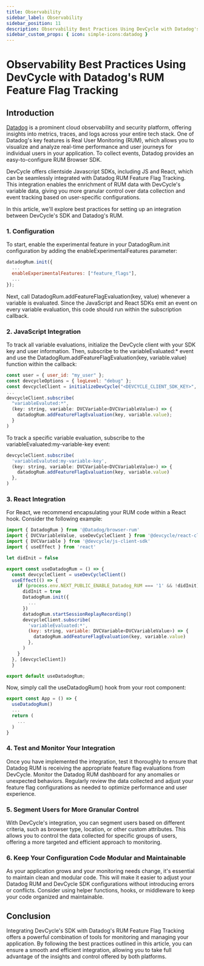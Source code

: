 ```yaml
---
title: Observability
sidebar_label: Observability
sidebar_position: 11
description: Observability Best Practices Using DevCycle with Datadog's RUM Feature Flag Tracking
sidebar_custom_props: { icon: simple-icons:datadog }
---
```


# Observability Best Practices Using DevCycle with Datadog's RUM Feature Flag Tracking

## Introduction

[Datadog](https://www.Datadoghq.com/) is a prominent cloud observability and security platform, offering insights into metrics, traces, and logs across your entire tech stack. One of Datadog's key features is Real User Monitoring (RUM), which allows you to visualize and analyze real-time performance and user journeys for individual users in your application. To collect events, Datadog provides an easy-to-configure RUM Browser SDK.

DevCycle offers clientside Javascript SDKs, including JS and React, which can be seamlessly integrated with Datadog RUM Feature Flag Tracking. This integration enables the enrichment of RUM data with DevCycle's variable data, giving you more granular control over data collection and event tracking based on user-specific configurations.

In this article, we'll explore best practices for setting up an integration between DevCycle's SDK and Datadog's RUM.

### 1. Configuration

To start, enable the experimental feature in your DatadogRum.init configuration by adding the enableExperimentalFeatures parameter:

```javascript
datadogRum.init({
  ...
  enableExperimentalFeatures: ["feature_flags"],
  ...
});
```

Next, call DatadogRum.addFeatureFlagEvaluation(key, value) whenever a variable is evaluated. Since the JavaScript and React SDKs emit an event on every variable evaluation, this code should run within the subscription callback.

### 2. JavaScript Integration

To track all variable evaluations, initialize the DevCycle client with your SDK key and user information. Then, subscribe to the variableEvaluated:\* event and use the DatadogRum.addFeatureFlagEvaluation(key, variable.value) function within the callback:

```javascript
const user = { user_id: "my_user" };
const devcycleOptions = { logLevel: "debug" };
const devcycleClient = initializeDevCycle("<DEVCYCLE_CLIENT_SDK_KEY>", user, devcycleOptions);
...
devcycleClient.subscribe(
  "variableEvaluted:*",
  (key: string, variable: DVCVariable<DVCVariableValue>) => {
    datadogRum.addFeatureFlagEvaluation(key, variable.value);
  }
)
```

To track a specific variable evaluation, subscribe to the variableEvaluated:my-variable-key event:

```javascript
devcycleClient.subscribe(
  'variableEvaluted:my-variable-key',
  (key: string, variable: DVCVariable<DVCVariableValue>) => {
    datadogRum.addFeatureFlagEvaluation(key, variable.value)
  },
)
```

### 3. React Integration

For React, we recommend encapsulating your RUM code within a React hook. Consider the following example:

```javascript
import { DatadogRum } from '@Datadog/browser-rum'
import { DVCVariableValue, useDevCycleClient } from '@devcycle/react-client-sdk'
import { DVCVariable } from '@devcycle/js-client-sdk'
import { useEffect } from 'react'

let didInit = false

export const useDatadogRum = () => {
  const devcycleClient = useDevCycleClient()
  useEffect(() => {
    if (process.env.NEXT_PUBLIC_ENABLE_Datadog_RUM === '1' && !didInit) {
      didInit = true
      DatadogRum.init({
        ...
      })
      datadogRum.startSessionReplayRecording()
      devcycleClient.subscribe(
        'variableEvaluated:*',
        (key: string, variable: DVCVariable<DVCVariableValue>) => {
          datadogRum.addFeatureFlagEvaluation(key, variable.value)
        },
      )
    }
  }, [devcycleClient])
  }

export default useDatadogRum;
```

Now, simply call the useDatadogRum() hook from your root component:

```javascript
export const App = () => {
  useDatadogRum()
  ...
  return (
    ...
  )
}
```

### 4. Test and Monitor Your Integration

Once you have implemented the integration, test it thoroughly to ensure that Datadog RUM is receiving the appropriate feature flag evaluations from DevCycle. Monitor the Datadog RUM dashboard for any anomalies or unexpected behaviors. Regularly review the data collected and adjust your feature flag configurations as needed to optimize performance and user experience.

### 5. Segment Users for More Granular Control

With DevCycle's integration, you can segment users based on different criteria, such as browser type, location, or other custom attributes. This allows you to control the data collected for specific groups of users, offering a more targeted and efficient approach to monitoring.

### 6. Keep Your Configuration Code Modular and Maintainable

As your application grows and your monitoring needs change, it's essential to maintain clean and modular code. This will make it easier to adjust your Datadog RUM and DevCycle SDK configurations without introducing errors or conflicts. Consider using helper functions, hooks, or middleware to keep your code organized and maintainable.

## Conclusion

Integrating DevCycle's SDK with Datadog's RUM Feature Flag Tracking offers a powerful combination of tools for monitoring and managing your application. By following the best practices outlined in this article, you can ensure a smooth and efficient integration, allowing you to take full advantage of the insights and control offered by both platforms.
